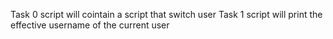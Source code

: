 Task 0 script will cointain a script that switch user
Task 1 script will print the effective username of the current user
